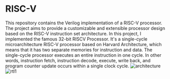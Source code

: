 # RISC-V
This repository contains the Verilog implementation of a RISC-V processor. The project aims to provide a customizable and extensible processor design based on the RISC-V instruction set architecture.
In this project, I implemented the famous 32-bit RISCV Processor. It's a single-cycle microarchitecture RISC-V processor based on Harvard Architecture, which means that it has two separate memories for instruction and data. The single-cycle processor executes an entire instruction in one cycle. In other words, instruction fetch, instruction decode, execute, write back, and program counter update occurs within a single clock cycle.
![architecture](https://github.com/hussin-mohamed/RISC-V/assets/146856442/0d3e3b4c-a63e-4c8a-99f6-e7c191b150bf)
![rtl1](https://github.com/hussin-mohamed/RISC-V/assets/146856442/26b038f9-29ab-41a3-9816-c4c13257dd7e)
